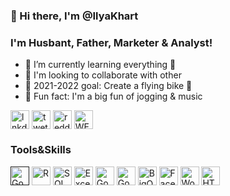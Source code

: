 ### 👋 Hi there, I'm @IlyaKhart

### I'm Husbant, Father, Marketer & Analyst!

- 👀 I’m currently learning everything 🤣
- 🔭 I'm looking to collaborate with other
- 🎯 2021-2022 goal: Create a flying bike 🚀
- 🍭 Fun fact: I'm a big fun of jogging & music


[<img alt="lnkdin" width="30px" align="center" src="https://cdn-icons-png.flaticon.com/512/174/174857.png" />](https://www.linkedin.com/in/ilya-khart-711047176/)
[<img alt="twetter" width="30px" align="center" src="https://cdn-icons-png.flaticon.com/512/1409/1409937.png" />](https://twitter.com/IlyaKhart)
[<img alt="reddit" width="30px" align="center" src="https://cdn-icons-png.flaticon.com/128/1409/1409938.png" />](https://www.reddit.com/user/Clear_Structure_)
[<img alt="WEB" width="30px" align="center" src="https://img-premium.flaticon.com/png/128/2202/premium/2202112.png?token=exp=1633194172~hmac=4a605cf00558c3b906ab7c2d7c209a05" />](https://www.ikhart.com/)




### Tools&Skills

[<img alt="Google Console" width="30px" align="center" src="https://cdn-icons-png.flaticon.com/128/873/873117.png" />]()
<img alt="R" width="30px" align="center" src="https://cdn-icons-png.flaticon.com/128/2103/2103665.png" />
<img alt="SQL" width="30px" align="center" src="https://img-premium.flaticon.com/png/128/4248/premium/4248443.png?token=exp=1633191470~hmac=3c3a877e3dbb30ec44cd2e922fe3a751" />
<img alt="Excell" width="30px" align="center" src="https://cdn-icons-png.flaticon.com/128/732/732220.png" />
<img alt="Google Ads" width="30px" align="center" src="https://img-premium.flaticon.com/png/128/2875/premium/2875421.png?token=exp=1633192021~hmac=dda8cfb553892a1e74b68f769902431c" />
<img alt="Google Analytics" width="30px" align="center" src="https://cdn-icons-png.flaticon.com/128/732/732204.png" />
<img alt="BigQuery" width="30px" align="center" src="https://cdn-icons-png.flaticon.com/128/809/809460.png" />
<img alt="Facebook Ads" width="30px" align="center" src="https://cdn-icons-png.flaticon.com/128/733/733547.png" />
<img alt="WordPress" width="30px" align="center" src="https://cdn-icons-png.flaticon.com/128/174/174881.png" />
<img alt="HTML5" width="30px" align="center" src="https://cdn-icons-png.flaticon.com/128/174/174854.png" />


<!---
IlyaKhart/IlyaKhart is a ✨ special ✨ repository because its `README.md` (this file) appears on your GitHub profile.
You can click the Preview link to take a look at your changes.
--->

